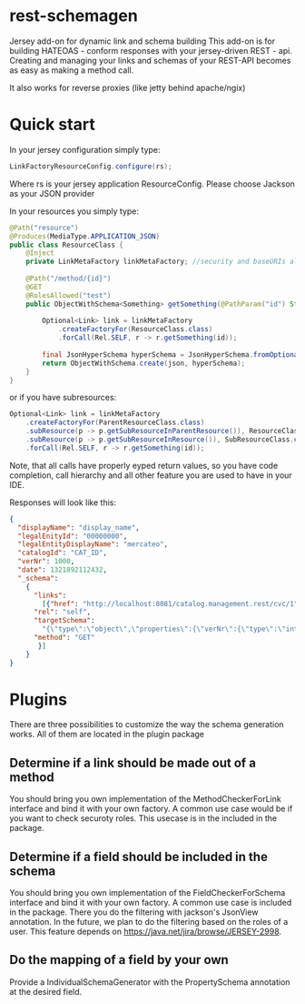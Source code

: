 # rest-schemagen
Jersey add-on for dynamic link and schema building
This add-on is for building HATEOAS - conform responses with your jersey-driven REST - api. Creating and managing your links and schemas of your REST-API becomes as easy as making a method call.

It also works for reverse proxies (like jetty behind apache/ngix)


# Quick start
In your jersey configuration simply type:
```java
LinkFactoryResourceConfig.configure(rs); 
```
Where rs is your jersey application ResourceConfig. Please choose Jackson as your JSON provider

In your resources you simply type:
```java
@Path("resource")
@Produces(MediaType.APPLICATION_JSON)
public class ResourceClass {
    @Inject
    private LinkMetaFactory linkMetaFactory; //security and baseURIs already injected
 
    @Path("/method/{id}")
    @GET
    @RolesAllowed("test")
    public ObjectWithSchema<Something> getSomething(@PathParam("id") String id) {
 
        Optional<Link> link = linkMetaFactory
            .createFactoryFor(ResourceClass.class)
            .forCall(Rel.SELF, r -> r.getSomething(id));
 
        final JsonHyperSchema hyperSchema = JsonHyperSchema.fromOptional(result);
        return ObjectWithSchema.create(json, hyperSchema);
    }
}
```
or if you have subresources:
```java
Optional<Link> link = linkMetaFactory
    .createFactoryFor(ParentResourceClass.class)
    .subResource(p -> p.getSubResourceInParentResource()), ResourceClass.class)
    .subResource(p -> p.getSubResourceInResource()), SubResourceClass.class)
    .forCall(Rel.SELF, r -> r.getSomething(id));
```
Note, that all calls have properly eyped return values, so you have code completion, call hierarchy and all other feature you are used to have in your IDE.

Responses will look like this:
```json
{
  "displayName": "display_name",
  "legalEnityId": "00000000",
  "legalEntityDisplayName": "mercateo",
  "catalogId": "CAT_ID",
  "verNr": 1000,
  "date": 1321892112432,
  "_schema":
    {
      "links":
        [{"href": "http://localhost:8081/catalog.management.rest/cvc/1",
      "rel": "self",
      "targetSchema":
        "{\"type\":\"object\",\"properties\":{\"verNr\":{\"type\":\"integer\"},\"legalEntityDisplayName\":{\"type\":\"string\"},\"catalogId\":{\"type\":\"string\"},\"date\":{\"type\":\"integer\"},\"displayName\":{\"type\":\"string\"},\"legalEnityId\":{\"type\":\"string\"}}}",
      "method": "GET"
       }]
    }
}
```
# Plugins
There are three possibilities to customize the way the schema generation works. All of them are located in the plugin package

## Determine if a link should be made out of a method
You should bring you own implementation of the MethodCheckerForLink interface and bind it with your own factory. A common use case would be if you want to check securoty roles. This usecase is in the included in the package.

## Determine if a field should be included in the schema
You should bring you own implementation of the FieldCheckerForSchema interface and bind it with your own factory. A common use case is included in the package. There you do the filtering with jackson's JsonView annotation. In the future, we plan to do the filtering based on the roles of a user. This feature depends on https://java.net/jira/browse/JERSEY-2998.

## Do the mapping of a field by your own
Provide a IndividualSchemaGenerator with the PropertySchema annotation at the desired field.
